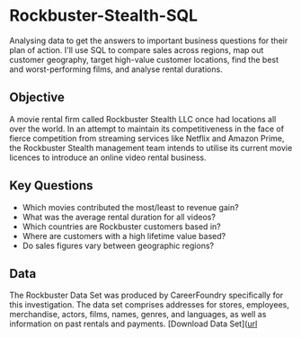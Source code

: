 # Rockbuster-Stealth-SQL
Analysing data to get the answers to important business questions for their plan of action. I'll use SQL to compare sales across regions, map out customer geography, target high-value customer locations, find the best and worst-performing films, and analyse rental durations.
## Objective
A movie rental firm called Rockbuster Stealth LLC once had locations all over the world. In an attempt to maintain its competitiveness in the face of fierce competition from streaming services like Netflix and Amazon Prime, the Rockbuster Stealth management team intends to utilise its current movie licences to introduce an online video rental business.
## Key Questions
- Which movies contributed the most/least to revenue gain?
- What was the average rental duration for all videos?
- Which countries are Rockbuster customers based in?
- Where are customers with a high lifetime value based?
- Do sales figures vary between geographic regions?
## Data
The Rockbuster Data Set was produced by CareerFoundry specifically for this investigation. The data set comprises addresses for stores, employees, merchandise, actors, films, names, genres, and languages, as well as information on past rentals and payments. [Download Data Set]([url](https://images.careerfoundry.com/public/courses/data-immersion/A3/E3.1%20/actor.csv)
